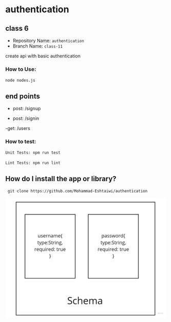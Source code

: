 # authentication

## class 6

- Repository Name: `authentication`
- Branch Name: `class-11`

create api with basic authentication

### How to Use:

```
node nodes.js
```

## end points

- post: /signup

- post: /signin

-get: /users

### How to test:

```
Unit Tests: npm run test

Lint Tests: npm run lint
```

## How do I install the app or library?

```
 git clone https://github.com/Mohammad-Eshtaiwi/authentication
```

![UML](./UML/UML.jpg)
